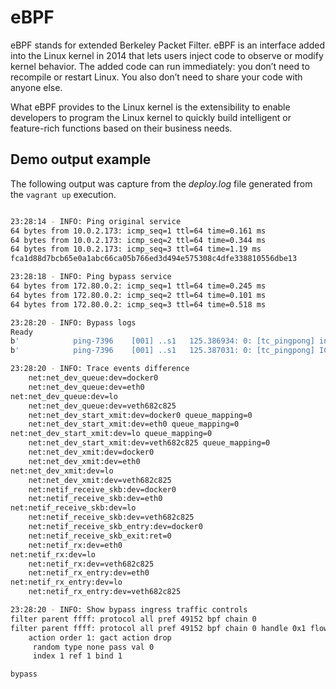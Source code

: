 # eBPF

eBPF stands for extended Berkeley Packet Filter. eBPF is an interface added into
the Linux kernel in 2014 that lets users inject code to observe or modify kernel
behavior. The added code can run immediately: you don’t need to recompile or
restart Linux. You also don’t need to share your code with anyone else.

What eBPF provides to the Linux kernel is the extensibility to enable developers
to program the Linux kernel to quickly build intelligent or feature-rich
functions based on their business needs.

## Demo output example

The following output was capture from the _deploy.log_ file generated
from the `vagrant up` execution.

<!-- markdownlint-disable MD010 -->

```bash

23:28:14 - INFO: Ping original service
64 bytes from 10.0.2.173: icmp_seq=1 ttl=64 time=0.161 ms
64 bytes from 10.0.2.173: icmp_seq=2 ttl=64 time=0.344 ms
64 bytes from 10.0.2.173: icmp_seq=3 ttl=64 time=1.19 ms
fca1d88d7bcb65e0a1abc66ca05b766ed3d494e575308c4dfe338810556dbe13

23:28:18 - INFO: Ping bypass service
64 bytes from 172.80.0.2: icmp_seq=1 ttl=64 time=0.245 ms
64 bytes from 172.80.0.2: icmp_seq=2 ttl=64 time=0.101 ms
64 bytes from 172.80.0.2: icmp_seq=3 ttl=64 time=0.518 ms

23:28:20 - INFO: Bypass logs
Ready
b'            ping-7396    [001] ..s1   125.386934: 0: [tc_pingpong] ingress got packet'
b'            ping-7396    [001] ..s1   125.387031: 0: [tc_pingpong] ICMP request for 20050ac type 8'

23:28:20 - INFO: Trace events difference
	net:net_dev_queue:dev=docker0
	net:net_dev_queue:dev=eth0
net:net_dev_queue:dev=lo
	net:net_dev_queue:dev=veth682c825
	net:net_dev_start_xmit:dev=docker0 queue_mapping=0
	net:net_dev_start_xmit:dev=eth0 queue_mapping=0
net:net_dev_start_xmit:dev=lo queue_mapping=0
	net:net_dev_start_xmit:dev=veth682c825 queue_mapping=0
	net:net_dev_xmit:dev=docker0
	net:net_dev_xmit:dev=eth0
net:net_dev_xmit:dev=lo
	net:net_dev_xmit:dev=veth682c825
	net:netif_receive_skb:dev=docker0
	net:netif_receive_skb:dev=eth0
net:netif_receive_skb:dev=lo
	net:netif_receive_skb:dev=veth682c825
	net:netif_receive_skb_entry:dev=docker0
	net:netif_receive_skb_exit:ret=0
	net:netif_rx:dev=eth0
net:netif_rx:dev=lo
	net:netif_rx:dev=veth682c825
	net:netif_rx_entry:dev=eth0
net:netif_rx_entry:dev=lo
	net:netif_rx_entry:dev=veth682c825

23:28:20 - INFO: Show bypass ingress traffic controls
filter parent ffff: protocol all pref 49152 bpf chain 0
filter parent ffff: protocol all pref 49152 bpf chain 0 handle 0x1 flowid :1 tc_pingpong not_in_hw id 113 tag 4b23c39d9c6d4df8 jited
	action order 1: gact action drop
	 random type none pass val 0
	 index 1 ref 1 bind 1

bypass
```
